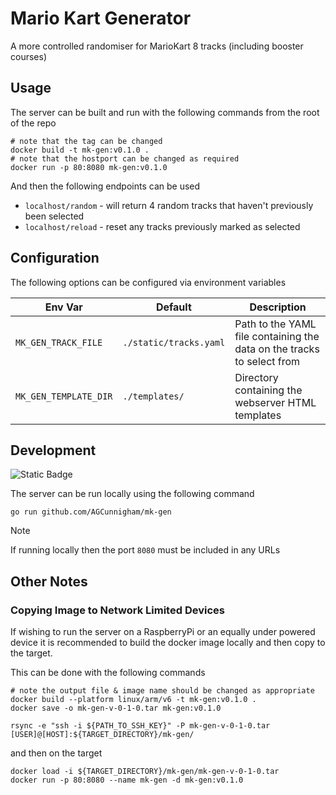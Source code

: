 # Mario Kart Generator

A more controlled randomiser for MarioKart 8 tracks (including booster courses)

## Usage

The server can be built and run with the following commands from the root of the repo

```shell
# note that the tag can be changed
docker build -t mk-gen:v0.1.0 .
# note that the hostport can be changed as required
docker run -p 80:8080 mk-gen:v0.1.0
```

And then the following endpoints can be used

* `localhost/random` - will return 4 random tracks that haven't previously been selected
* `localhost/reload` - reset any tracks previously marked as selected

## Configuration

The following options can be configured via environment variables

| Env Var               | Default                | Description                                                            |
|-----------------------|------------------------|------------------------------------------------------------------------|
| `MK_GEN_TRACK_FILE`   | `./static/tracks.yaml` | Path to the YAML file containing the data on the tracks to select from |
| `MK_GEN_TEMPLATE_DIR` | `./templates/`         | Directory containing the webserver HTML templates                      |

## Development

![Static Badge](https://img.shields.io/badge/Go-1.24-blue)

The server can be run locally using the following command

```shell
go run github.com/AGCunnigham/mk-gen
```

> [!NOTE]
> If running locally then the port `8080` must be included in any URLs

## Other Notes

### Copying Image to Network Limited Devices

If wishing to run the server on a RaspberryPi or an equally under powered device it is recommended to build the docker image locally and then copy to the target.

This can be done with the following commands
```shell
# note the output file & image name should be changed as appropriate
docker build --platform linux/arm/v6 -t mk-gen:v0.1.0 .
docker save -o mk-gen-v-0-1-0.tar mk-gen:v0.1.0

rsync -e "ssh -i ${PATH_TO_SSH_KEY}" -P mk-gen-v-0-1-0.tar [USER]@[HOST]:${TARGET_DIRECTORY}/mk-gen/
```

and then on the target
```shell
docker load -i ${TARGET_DIRECTORY}/mk-gen/mk-gen-v-0-1-0.tar
docker run -p 80:8080 --name mk-gen -d mk-gen:v0.1.0
```
